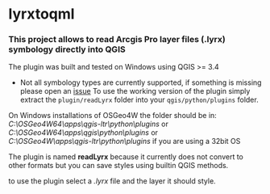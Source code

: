 # lyrxtoqml

### This project allows to read Arcgis Pro layer files (.lyrx) symbology directly into QGIS

The plugin was built and tested on Windows using QGIS >= 3.4  
* Not all symbology types are currently supported, if something is missing please open an [issue](https://github.com/arc2qgis/lyrxtoqml/issues)
To use the working version of the plugin simply extract the `plugin/readLyrx` folder into your `qgis/python/plugins` folder.
  
On Windows installations of OSGeo4W the folder should be in:
*C:\OSGeo4W64\apps\qgis-ltr\python\plugins* or  
*C:\OSGeo4W64\apps\qgis\python\plugins* or  
*C:\OSGeo4W\apps\qgis-ltr\python\plugins* if you are using a 32bit OS  

The plugin is named **readLyrx** because it currently does not convert to other formats but you can save styles using builtin QGIS methods.

to use the plugin select a *.lyrx* file and the layer it should style.
